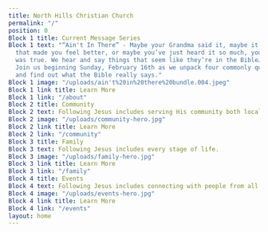 ```yaml
---
title: North Hills Christian Church
permalink: "/"
position: 0
Block 1 title: Current Message Series
Block 1 text: "“Ain't In There” - Maybe your Grandma said it, maybe it was advice
  that made you feel better, or maybe you’ve just heard it so much, you assumed it
  was true. We hear and say things that seem like they’re in the Bible… but are they?
  Join us beginning Sunday, February 16th as we unpack four commonly quoted statements
  and find out what the Bible really says."
Block 1 image: "/uploads/ain't%20in%20there%20bundle.004.jpeg"
Block 1 link title: Learn More
Block 1 link: "/about"
Block 2 title: Community
Block 2 text: Following Jesus includes serving His community both locally and globally.
Block 2 image: "/uploads/community-hero.jpg"
Block 2 link title: Learn More
Block 2 link: "/community"
Block 3 title: Family
Block 3 text: Following Jesus includes every stage of life.
Block 3 image: "/uploads/family-hero.jpg"
Block 3 link title: Learn More
Block 3 link: "/family"
Block 4 title: Events
Block 4 text: Following Jesus includes connecting with people from all walks of life.
Block 4 image: "/uploads/events-hero.jpg"
Block 4 link title: Learn More
Block 4 link: "/events"
layout: home
---
```


